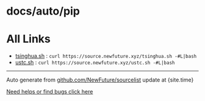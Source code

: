 
# docs/auto/pip



# All Links


* [tsinghua.sh](tsinghua.sh) : `curl https://source.newfuture.xyz/tsinghua.sh -#L|bash`
* [ustc.sh](ustc.sh) : `curl https://source.newfuture.xyz/ustc.sh -#L|bash`

---

Auto generate from [github.com/NewFuture/sourcelist](https://github.com/NewFuture/sourcelist) update at {site.time}



[Need helps or find bugs click here ](https://github.com/NewFuture/sourcelist/issues)


